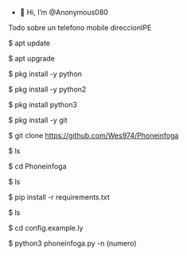 - 👋 Hi, I’m @Anonymous080

<!---
Anonymous080/Anonymous080 is a ✨ special ✨ repository because its `README.md` (this file) appears on your GitHub profile.
You can click the Preview link to take a look at your changes.
--->
Todo sobre un telefono mobile direccionIPE

 $ apt update

$ apt upgrade

$ pkg install -y python

$ pkg install -y python2

$ pkg install python3
 
$ pkg install -y git

$ git clone https://github.com/Wes974/Phoneinfoga

$ ls

$ cd Phoneinfoga

$ ls

$ pip install -r requirements.txt

$ ls

$ cd config.example.ly

$ python3 phoneinfoga.py -n (numero)
